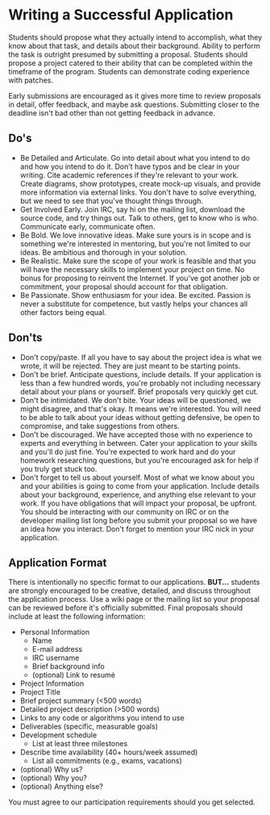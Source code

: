 # Writing a Successful Application

Students should propose what they actually intend to accomplish,
what they know about that task, and details about their background.
Ability to perform the task is outright presumed by submitting a
proposal. Students should propose a project catered to their ability
that can be completed within the timeframe of the program. Students
can demonstrate coding experience with patches.

Early submissions are encouraged as it gives more time to review
proposals in detail, offer feedback, and maybe ask questions.
Submitting closer to the deadline isn't bad other than not getting
feedback in advance.

## Do's

* Be Detailed and Articulate. Go into detail about what you
  intend to do and how you intend to do it. Don't have typos
  and be clear in your writing. Cite academic references if
  they're relevant to your work. Create diagrams, show prototypes,
  create mock-up visuals, and provide more information via external
  links. You don't have to solve everything, but we need to see
  that you've thought things through.
* Get Involved Early. Join IRC, say hi on the mailing list,
  download the source code, and try things out. Talk to others,
  get to know who is who. Communicate early, communicate often.
* Be Bold. We love innovative ideas. Make sure yours is in scope
  and is something we're interested in mentoring, but you're not
  limited to our ideas. Be ambitious and thorough in your solution.
* Be Realistic. Make sure the scope of your work is feasible and
  that you will have the necessary skills to implement your project
  on time. No bonus for proposing to reinvent the Internet. If you've
  got another job or commitment, your proposal should account for
  that obligation.
* Be Passionate. Show enthusiasm for your idea. Be excited. Passion
  is never a substitute for competence, but vastly helps your chances
  all other factors being equal.

## Don'ts

* Don't copy/paste. If all you have to say about the project idea is
  what we wrote, it will be rejected. They are just meant to be starting
  points.
* Don't be brief. Anticipate questions, include details. If your
  application is less than a few hundred words, you're probably not
  including necessary detail about your plans or yourself. Brief
  proposals very quickly get cut.
* Don't be intimidated. We don't bite. Your ideas will be questioned,
  we might disagree, and that's okay. It means we're interested. You will
  need to be able to talk about your ideas without getting defensive, be
  open to compromise, and take suggestions from others.
* Don't be discouraged. We have accepted those with no experience to
  experts and everything in between. Cater your application to your
  skills and you'll do just fine. You're expected to work hard and do
  your homework researching questions, but you're encouraged ask for
  help if you truly get stuck too.
* Don't forget to tell us about yourself. Most of what we know about
  you and your abilities is going to come from your application. Include
  details about your background, experience, and anything else relevant
  to your work. If you have obligations that will impact your proposal,
  be upfront. You should be interacting with our community on IRC or on
  the developer mailing list long before you submit your proposal so we
  have an idea how you interact. Don't forget to mention your IRC nick
  in your application.

## Application Format

There is intentionally no specific format to our applications. **BUT...**
students are strongly encouraged to be creative, detailed, and discuss
throughout the application process. Use a wiki page or the mailing list
so your proposal can be reviewed before it's officially submitted. Final
proposals should include at least the following information:

* Personal Information
  * Name
  * E-mail address
  * IRC username
  * Brief background info
  * (optional) Link to resumé
*  Project Information
  * Project Title
  * Brief project summary (<500 words)
  * Detailed project description (>500 words)
  * Links to any code or algorithms you intend to use
  * Deliverables (specific, measurable goals)
  * Development schedule
    * List at least three milestones
  * Describe time availability (40+ hours/week assumed)
    * List all commitments (e.g., exams, vacations)
  * (optional) Why us?
  * (optional) Why you?
  * (optional) Anything else?

You must agree to our participation requirements should you get selected.
